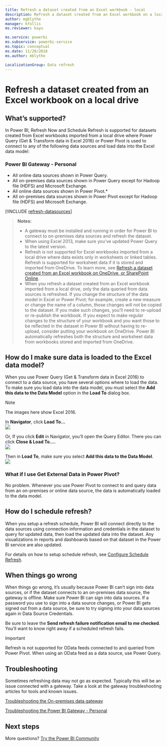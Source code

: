 ```yaml
---
title: Refresh a dataset created from an Excel workbook - local
description: Refresh a dataset created from an Excel workbook on a local drive
author: mgblythe
manager: kfollis
ms.reviewer: kayu

ms.service: powerbi
ms.subservice: powerbi-service
ms.topic: conceptual
ms.date: 11/28/2018
ms.author: mblythe

LocalizationGroup: Data refresh
---
```

# Refresh a dataset created from an Excel workbook on a local drive
## What’s supported?
In Power BI, Refresh Now and Schedule Refresh is supported for datasets created from Excel workbooks imported from a local drive where Power Query (Get & Transform data in Excel 2016) or Power Pivot is used to connect to any of the following data sources and load data into the Excel data model:  

### Power BI Gateway - Personal
* All online data sources shown in Power Query.
* All on-premises data sources shown in Power Query except for Hadoop file (HDFS) and Microsoft Exchange.
* All online data sources shown in Power Pivot.\*
* All on-premises data sources shown in Power Pivot except for Hadoop file (HDFS) and Microsoft Exchange.

<!-- Refresh Data sources-->
[!INCLUDE [refresh-datasources](./includes/refresh-datasources.md)]

> **Notes:**  
> 
> * A gateway must be installed and running in order for Power BI to connect to on-premises data sources and refresh the dataset.
> * When using Excel 2013, make sure you’ve updated Power Query to the latest version.
> * Refresh is not supported for Excel workbooks imported from a local drive where data exists only in  worksheets or linked tables. Refresh is supported for worksheet data if it is stored and imported from OneDrive. To learn more, see [Refresh a dataset created from an Excel workbook on OneDrive, or SharePoint Online](refresh-excel-file-onedrive.md).
> * When you refresh a dataset created from an Excel workbook imported from a local drive, only the data queried from data sources is refreshed. If you change the structure of the data model in Excel or Power Pivot; for example, create a new measure or change the name of a column, those changes will not be copied to the dataset. If you make such changes, you’ll need to re-upload or re-publish the workbook. If you expect to make regular changes to the structure of your workbook and you want those to be reflected in the dataset in Power BI without having to re-upload, consider putting your workbook on OneDrive. Power BI automatically refreshes both the structure and worksheet data from workbooks stored and imported from OneDrive.
> 
> 

## How do I make sure data is loaded to the Excel data model?
When you use Power Query (Get & Transform data in Excel 2016) to connect to a data source, you have several options where to load the data. To make sure you load data into the data model, you must select the **Add this data to the Data Model** option in the **Load To** dialog box.

> [!NOTE]
> The images here show Excel 2016.
> 
> 

In **Navigator**, click **Load To…**  
    ![](media/refresh-excel-file-local-drive/refresh_loadtodm_1.png)

Or, If you click **Edit** in Navigator, you’ll open the Query Editor. There you can click **Close & Load To….**  
    ![](media/refresh-excel-file-local-drive/refresh_loadtodm_2.png)

Then in **Load To**, make sure you select **Add this data to the Data Model**.  
    ![](media/refresh-excel-file-local-drive/refresh_loadtodm_3.png)

### What if I use Get External Data in Power Pivot?
No problem. Whenever you use Power Pivot to connect to and query data from an on-premises or online data source, the data is automatically loaded to the data model.

## How do I schedule refresh?
When you setup a refresh schedule, Power BI will connect directly to the data sources using connection information and credentials in the dataset to query for updated data, then load the updated data into the dataset. Any visualizations in reports and dashboards based on that dataset in the Power BI service are also updated.

For details on how to setup schedule refresh, see [Configure Schedule Refresh](refresh-scheduled-refresh.md).

## When things go wrong
When things go wrong, it’s usually because Power BI can’t sign into data sources, or if the dataset connects to an on-premises data source, the gateway is offline. Make sure Power BI can sign into data sources. If a password you use to sign into a data source changes, or Power BI gets signed out from a data source, be sure to try signing into your data sources again in Data Source Credentials.

Be sure to leave the **Send refresh failure notification email to me checked**. You’ll want to know right away if a scheduled refresh fails.

>[!IMPORTANT]
>Refresh is not supported for OData feeds connected to and queried from Power Pivot. When using an OData feed as a data source, use Power Query.

## Troubleshooting
Sometimes refreshing data may not go as expected. Typically this will be an issue connected with a gateway. Take a look at the gateway troubleshooting articles for tools and known issues.

[Troubleshooting the On-premises data gateway](service-gateway-onprem-tshoot.md)

[Troubleshooting the Power BI Gateway - Personal](service-admin-troubleshooting-power-bi-personal-gateway.md)

## Next steps
More questions? [Try the Power BI Community](https://community.powerbi.com/)


